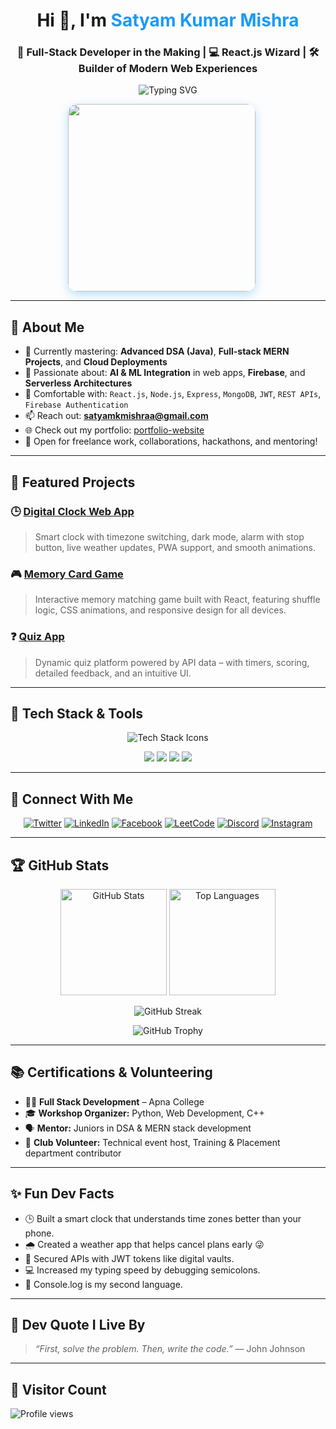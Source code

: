 <h1 align="center">Hi 👋, I'm <span style="color:#1B9AF7;">Satyam Kumar Mishra</span></h1>
<h3 align="center">🚀 Full-Stack Developer in the Making | 💻 React.js Wizard | 🛠️ Builder of Modern Web Experiences</h3>

<p align="center">
  <img src="https://readme-typing-svg.herokuapp.com?font=Fira+Code&weight=600&size=22&pause=1000&color=1B9AF7&center=true&vCenter=true&width=500&lines=Crafting+Clean+UIs+with+React.js;Solving+Real+Problems+with+Code;MERN+Stack+Developer;DSA+Enthusiast+in+Java;Open+Source+Contributor" alt="Typing SVG" />
</p>

<!-- Side by side poster and gif -->
<p align="center">
  <img src="https://user-images.githubusercontent.com/55389276/140866485-8fb1c876-9a8f-4d6a-98dc-08c4981eaf70.gif" width="300" style="border-radius:15px; box-shadow: 0 5px 15px rgba(27, 154, 247, 0.3); margin-right: 20px;" />
</p>

---

## 🚀 About Me

- 🌱 Currently mastering: **Advanced DSA (Java)**, **Full-stack MERN Projects**, and **Cloud Deployments**
- 🤖 Passionate about: **AI & ML Integration** in web apps, **Firebase**, and **Serverless Architectures**
- 🔧 Comfortable with: `React.js`, `Node.js`, `Express`, `MongoDB`, `JWT`, `REST APIs`, `Firebase Authentication`
- 📫 Reach out: **satyamkmishraa@gmail.com**
- 🌐 Check out my portfolio: [portfolio-website](https://portfolio-website-six-nu-82.vercel.app/)
- 🎯 Open for freelance work, collaborations, hackathons, and mentoring!

---

## 🌟 Featured Projects

### 🕒 [Digital Clock Web App](https://github.com/Satyam6201/Digital-Clock-App)
> Smart clock with timezone switching, dark mode, alarm with stop button, live weather updates, PWA support, and smooth animations.

### 🎮 [Memory Card Game](https://github.com/Satyam6201/Memory-Card-Game)
> Interactive memory matching game built with React, featuring shuffle logic, CSS animations, and responsive design for all devices.

### ❓ [Quiz App](https://github.com/Satyam6201/Quiz-App)
> Dynamic quiz platform powered by API data – with timers, scoring, detailed feedback, and an intuitive UI.

---

## 🧰 Tech Stack & Tools

<p align="center">
  <img src="https://skillicons.dev/icons?i=html,css,js,react,nextjs,redux,nodejs,express,mongodb,mysql,java,git,github,figma,firebase,vercel,netlify,vscode" alt="Tech Stack Icons" />
</p>

<p align="center">
  <img src="https://img.shields.io/badge/React_Router-CA4245?style=for-the-badge&logo=react-router&logoColor=white" />
  <img src="https://img.shields.io/badge/React Hook Form-EC5990?style=for-the-badge&logo=reacthookform&logoColor=white" />
  <img src="https://img.shields.io/badge/Nodemon-76D04B?style=for-the-badge&logo=nodemon&logoColor=white" />
  <img src="https://img.shields.io/badge/Canva-00C4CC?style=for-the-badge&logo=canva&logoColor=white" />
</p>

---

## 🔗 Connect With Me

<p align="center">
  <a href="https://twitter.com/satyamkmishraa" target="_blank" rel="noopener noreferrer"><img src="https://img.shields.io/badge/Twitter-%231DA1F2.svg?&style=for-the-badge&logo=twitter&logoColor=white" alt="Twitter"/></a>
  <a href="https://linkedin.com/in/satyam-kumar-mishra-9bb980291" target="_blank" rel="noopener noreferrer"><img src="https://img.shields.io/badge/LinkedIn-%230077B5.svg?&style=for-the-badge&logo=linkedin&logoColor=white" alt="LinkedIn"/></a>
  <a href="https://www.facebook.com/profile.php?id=100024550755973" target="_blank" rel="noopener noreferrer"><img src="https://img.shields.io/badge/Facebook-%231877F2.svg?&style=for-the-badge&logo=facebook&logoColor=white" alt="Facebook"/></a>
  <a href="https://leetcode.com/satyammishra62" target="_blank" rel="noopener noreferrer"><img src="https://img.shields.io/badge/LeetCode-%23FFA116.svg?&style=for-the-badge&logo=leetcode&logoColor=white" alt="LeetCode"/></a>
  <a href="https://discord.gg/satyamkumarmishra" target="_blank" rel="noopener noreferrer"><img src="https://img.shields.io/badge/Discord-%237289DA.svg?&style=for-the-badge&logo=discord&logoColor=white" alt="Discord"/></a>
  <a href="https://www.instagram.com/satyammishra_467/" target="_blank" rel="noopener noreferrer"><img src="https://img.shields.io/badge/Instagram-%23E4405F.svg?&style=for-the-badge&logo=instagram&logoColor=white" alt="Instagram"/></a>
</p>

---

## 🏆 GitHub Stats

<p align="center">
  <img src="https://github-readme-stats.vercel.app/api?username=satyam6201&show_icons=true&theme=radical&border_radius=10" height="170" alt="GitHub Stats"/>
  <img src="https://github-readme-stats.vercel.app/api/top-langs/?username=satyam6201&layout=compact&theme=radical&border_radius=10" height="170" alt="Top Languages"/>
</p>

<p align="center">
  <img src="https://github-readme-streak-stats.herokuapp.com/?user=satyam6201&theme=radical&border_radius=10" alt="GitHub Streak" />
</p>

<p align="center">
  <img src="https://github-profile-trophy.vercel.app/?username=satyam6201&theme=radical&no-frame=true&row=1&margin-w=15&column=6" alt="GitHub Trophy" />
</p>

---

## 📚 Certifications & Volunteering

- 🧑‍💻 **Full Stack Development** – Apna College
- 🎓 **Workshop Organizer:** Python, Web Development, C++
- 🗣️ **Mentor:** Juniors in DSA & MERN stack development
- 💼 **Club Volunteer:** Technical event host, Training & Placement department contributor

---

## ✨ Fun Dev Facts

- 🕒 Built a smart clock that understands time zones better than your phone.
- 🌧️ Created a weather app that helps cancel plans early 😜
- 🔐 Secured APIs with JWT tokens like digital vaults.
- 💻 Increased my typing speed by debugging semicolons.
- 🧠 Console.log is my second language.

---

## 💬 Dev Quote I Live By

> *“First, solve the problem. Then, write the code.”* — John Johnson

---

## 👀 Visitor Count

<p align="left">
  <img src="https://komarev.com/ghpvc/?username=satyam6201&label=Profile%20views&color=0e75b6&style=flat" alt="Profile views" />
</p>

